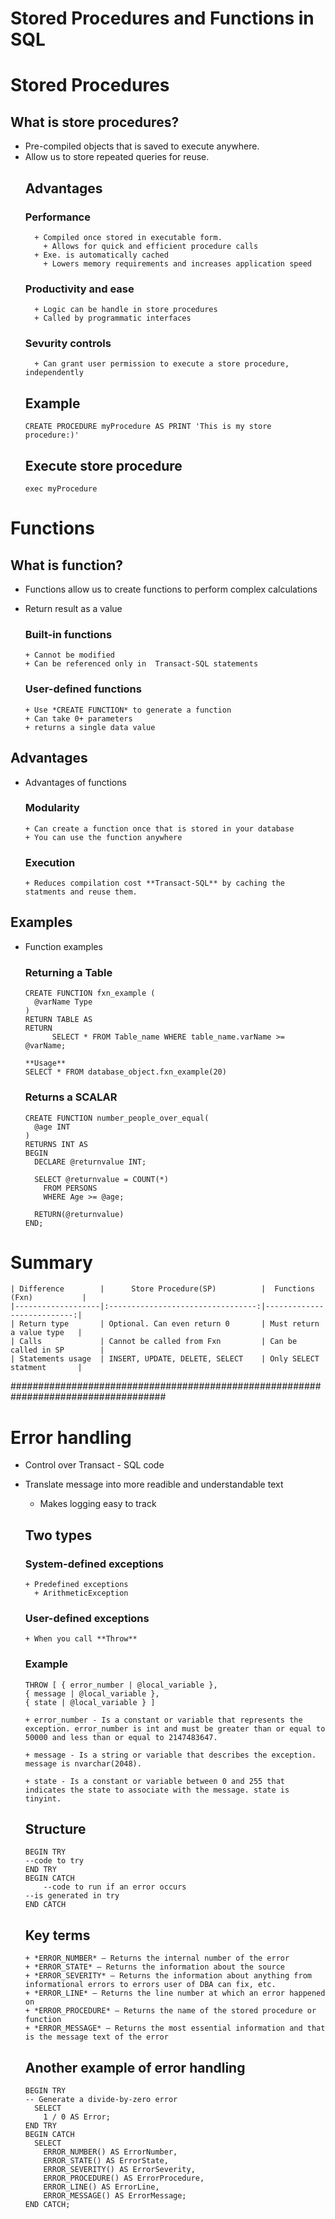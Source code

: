 # Stored Procedures and Functions in SQL
# Stored Procedures
## What is store procedures?
  + Pre-compiled objects that is saved to execute anywhere.
  + Allow us to store repeated queries for reuse.
    ## Advantages
      ### Performance
          + Compiled once stored in executable form.
            + Allows for quick and efficient procedure calls
          + Exe. is automatically cached 
            + Lowers memory requirements and increases application speed
      ### Productivity and ease
          + Logic can be handle in store procedures
          + Called by programmatic interfaces 
      ### Sevurity controls
          + Can grant user permission to execute a store procedure, independently
    ## Example
        CREATE PROCEDURE myProcedure AS PRINT 'This is my store procedure:)'
    ## Execute store procedure
        exec myProcedure


# Functions
  ## What is function?
  + Functions allow us to create functions to perform complex calculations
  + Return result as a value

    ### Built-in functions
        + Cannot be modified
        + Can be referenced only in  Transact-SQL statements
    ### User-defined functions
        + Use *CREATE FUNCTION* to generate a function
        + Can take 0+ parameters
        + returns a single data value
  ## Advantages
  + Advantages of functions

    ### Modularity
        + Can create a function once that is stored in your database
        + You can use the function anywhere
      ### Execution
        + Reduces compilation cost **Transact-SQL** by caching the statments and reuse them.

  ## Examples
  + Function examples
    ### Returning a Table
        CREATE FUNCTION fxn_example (
          @varName Type
        )
        RETURN TABLE AS
        RETURN
              SELECT * FROM Table_name WHERE table_name.varName >= @varName;
        
        **Usage**
        SELECT * FROM database_object.fxn_example(20)

    ### Returns a SCALAR
        CREATE FUNCTION number_people_over_equal(
          @age INT
        )
        RETURNS INT AS
        BEGIN
          DECLARE @returnvalue INT;

          SELECT @returnvalue = COUNT(*) 
            FROM PERSONS
            WHERE Age >= @age;
          
          RETURN(@returnvalue)
        END;




# Summary
    | Difference        |      Store Procedure(SP)          |  Functions (Fxn)           |
    |-------------------|:---------------------------------:|---------------------------:|
    | Return type       | Optional. Can even return 0       | Must return a value type   |
    | Calls             | Cannot be called from Fxn         | Can be called in SP        |
    | Statements usage  | INSERT, UPDATE, DELETE, SELECT    | Only SELECT statment       |





####################################################################################

# Error handling
  + Control over Transact - SQL code
  + Translate message into more readible and understandable text
    + Makes logging easy to track

    ## Two types
      ### System-defined exceptions
        + Predefined exceptions 
          + ArithmeticException
         

      ### User-defined exceptions
        + When you call **Throw**
      ### Example
        THROW [ { error_number | @local_variable },  
        { message | @local_variable },  
        { state | @local_variable } ]

        + error_number - Is a constant or variable that represents the exception. error_number is int and must be greater than or equal to 50000 and less than or equal to 2147483647.

        + message - Is a string or variable that describes the exception. message is nvarchar(2048).

        + state - Is a constant or variable between 0 and 255 that indicates the state to associate with the message. state is tinyint.



    ## Structure
        BEGIN TRY  
        --code to try 
        END TRY  
        BEGIN CATCH  
            --code to run if an error occurs
        --is generated in try
        END CATCH

    ## Key terms
        + *ERROR_NUMBER* – Returns the internal number of the error
        + *ERROR_STATE* – Returns the information about the source
        + *ERROR_SEVERITY* – Returns the information about anything from informational errors to errors user of DBA can fix, etc.
        + *ERROR_LINE* – Returns the line number at which an error happened on
        + *ERROR_PROCEDURE* – Returns the name of the stored procedure or function
        + *ERROR_MESSAGE* – Returns the most essential information and that is the message text of the error


    ## Another example of error handling
        BEGIN TRY
        -- Generate a divide-by-zero error  
          SELECT
            1 / 0 AS Error;
        END TRY
        BEGIN CATCH
          SELECT
            ERROR_NUMBER() AS ErrorNumber,
            ERROR_STATE() AS ErrorState,
            ERROR_SEVERITY() AS ErrorSeverity,
            ERROR_PROCEDURE() AS ErrorProcedure,
            ERROR_LINE() AS ErrorLine,
            ERROR_MESSAGE() AS ErrorMessage;
        END CATCH;
